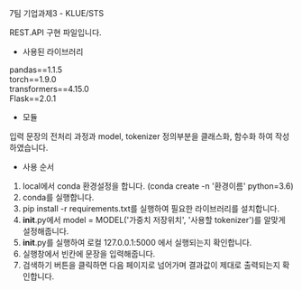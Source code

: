 7팀 기업과제3 - KLUE/STS

REST.API 구현 파일입니다.

- 사용된 라이브러리  

pandas==1.1.5  
torch==1.9.0  
transformers==4.15.0  
Flask==2.0.1  

- 모듈  

입력 문장의 전처리 과정과 model, tokenizer 정의부분을 클래스화, 함수화 하여 작성하였습니다.

- 사용 순서  

1. local에서 conda 환경설정을 합니다. (conda create -n '환경이름' python=3.6)
2. conda를 실행합니다.
3. pip install -r requirements.txt를 실행하여 필요한 라이브러리를 설치합니다.
4. __init__.py에서 model = MODEL('가중치 저장위치', '사용할 tokenizer')를 알맞게 설정해줍니다.
5. __init__.py를 실행하여 로컬 127.0.0.1:5000 에서 실행되는지 확인합니다.
6. 실행창에서 빈칸에 문장을 입력해줍니다.
7. 검색하기 버튼을 클릭하면 다음 페이지로 넘어가며 결과값이 제대로 출력되는지 확인합니다.

